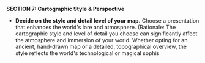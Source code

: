 
**SECTION 7: Cartographic Style & Perspective**
- **Decide on the style and detail level of your map.** Choose a presentation that enhances the world's lore and atmosphere. (Rationale: The cartographic style and level of detail you choose can significantly affect the atmosphere and immersion of your world. Whether opting for an ancient, hand-drawn map or a detailed, topographical overview, the style reflects the world's technological or magical sophis
